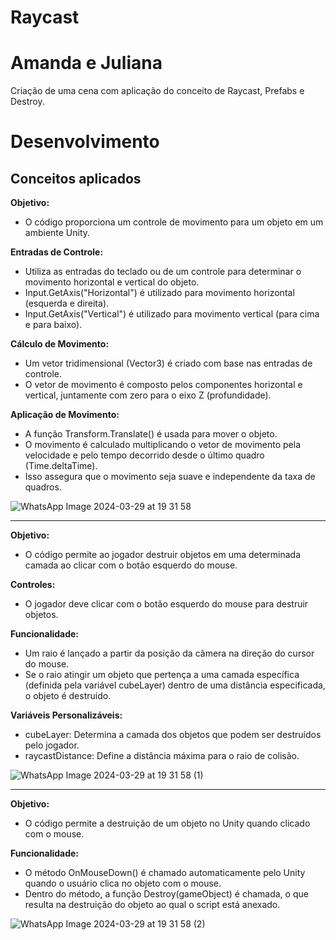 # Raycast
<h1>Amanda e Juliana</h1>
Criação de uma cena com aplicação do conceito de Raycast, Prefabs e Destroy.

# Desenvolvimento

## Conceitos aplicados
**Objetivo:**

- O código proporciona um controle de movimento para um objeto em um ambiente Unity.

**Entradas de Controle:**

- Utiliza as entradas do teclado ou de um controle para determinar o movimento horizontal e vertical do objeto.
- Input.GetAxis("Horizontal") é utilizado para movimento horizontal (esquerda e direita).
- Input.GetAxis("Vertical") é utilizado para movimento vertical (para cima e para baixo).

**Cálculo de Movimento:**

- Um vetor tridimensional (Vector3) é criado com base nas entradas de controle.
- O vetor de movimento é composto pelos componentes horizontal e vertical, juntamente com zero para o eixo Z (profundidade).

**Aplicação de Movimento:**

- A função Transform.Translate() é usada para mover o objeto.
- O movimento é calculado multiplicando o vetor de movimento pela velocidade e pelo tempo decorrido desde o último quadro (Time.deltaTime).
- Isso assegura que o movimento seja suave e independente da taxa de quadros.

![WhatsApp Image 2024-03-29 at 19 31 58](https://github.com/Amanda-Meneghin/Raycast/assets/127872372/3dff6387-c53b-4718-a7b1-5edbf9552ab3)

***

**Objetivo:**

- O código permite ao jogador destruir objetos em uma determinada camada ao clicar com o botão esquerdo do mouse.

**Controles:**

- O jogador deve clicar com o botão esquerdo do mouse para destruir objetos.

**Funcionalidade:**

- Um raio é lançado a partir da posição da câmera na direção do cursor do mouse.
- Se o raio atingir um objeto que pertença a uma camada específica (definida pela variável cubeLayer) dentro de uma distância especificada, o objeto é destruído.

**Variáveis Personalizáveis:**

- cubeLayer: Determina a camada dos objetos que podem ser destruídos pelo jogador.
- raycastDistance: Define a distância máxima para o raio de colisão.

![WhatsApp Image 2024-03-29 at 19 31 58 (1)](https://github.com/Amanda-Meneghin/Raycast/assets/127872372/405aec4c-9aa7-4bc0-895f-d62533c2b01f)

***

**Objetivo:**

- O código permite a destruição de um objeto no Unity quando clicado com o mouse.

**Funcionalidade:**

- O método OnMouseDown() é chamado automaticamente pelo Unity quando o usuário clica no objeto com o mouse.
- Dentro do método, a função Destroy(gameObject) é chamada, o que resulta na destruição do objeto ao qual o script está anexado.

![WhatsApp Image 2024-03-29 at 19 31 58 (2)](https://github.com/Amanda-Meneghin/Raycast/assets/127872372/dd4f7a6a-4507-45b2-bc10-73e6f5ee6ba4)
